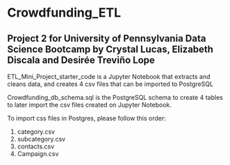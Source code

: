 # Crowdfunding_ETL

## Project 2 for University of Pennsylvania Data Science Bootcamp by Crystal Lucas, Elizabeth Discala and Desirée Treviño Lope

ETL_Mini_Project_starter_code is a Jupyter Notebook that extracts and cleans data, and creates 4 csv files that can be imported to PostgreSQL

Crowdfunding_db_schema.sql is the PostgreSQL schema to create 4 tables to later import the csv files created on Jupyter Notebook.

To import css files in Postgres, please follow this order:

1. category.csv
2. subcategory.csv
3. contacts.csv
4. Campaign.csv
